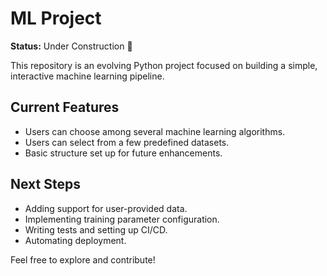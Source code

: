 # ML Project

**Status:** Under Construction 🚧

This repository is an evolving Python project focused on building a simple, interactive machine learning pipeline.

## Current Features

- Users can choose among several machine learning algorithms.
- Users can select from a few predefined datasets.
- Basic structure set up for future enhancements.

## Next Steps

- Adding support for user-provided data.
- Implementing training parameter configuration.
- Writing tests and setting up CI/CD.
- Automating deployment.

Feel free to explore and contribute!
